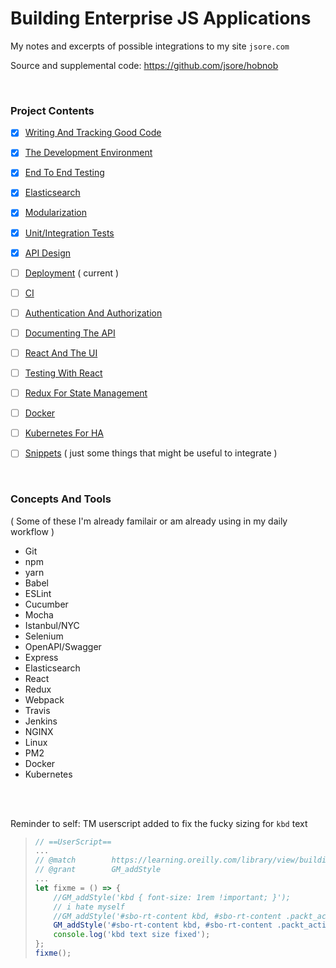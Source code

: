 # Building Enterprise JS Applications

My notes and excerpts of possible integrations to my site `jsore.com`

Source and supplemental code: https://github.com/jsore/hobnob

<br>

### Project Contents

- [x] [Writing And Tracking Good Code](https://github.com/jsore/notes/blob/master/v2/enterprise-js/writing-and-tracking-good-code.md)

- [x] [The Development Environment](https://github.com/jsore/notes/blob/master/v2/enterprise-js/the-development-environment.md)

- [x] [End To End Testing](https://github.com/jsore/notes/blob/master/v2/enterprise-js/end-to-end-testing.md)

- [x] [Elasticsearch](https://github.com/jsore/notes/blob/master/v2/enterprise-js/elasticsearch.md)

- [x] [Modularization](https://github.com/jsore/notes/blob/master/v2/enterprise-js/modularization.md)

- [x] [Unit/Integration Tests](https://github.com/jsore/notes/blob/master/v2/enterprise-js/unit-integration-tests.md)

- [x] [API Design](https://github.com/jsore/notes/blob/master/v2/enterprise-js/api-design.md)

- [ ] [Deployment](https://github.com/jsore/notes/blob/master/v2/enterprise-js/deployment.md)  ( current )

- [ ] [CI](https://github.com/jsore/notes/blob/master/v2/enterprise-js/ci.md)

- [ ] [Authentication And Authorization](https://github.com/jsore/notes/blob/master/v2/enterprise-js/authentication-authorization.md)

- [ ] [Documenting The API](https://github.com/jsore/notes/blob/master/v2/enterprise-js/document-api.md)

- [ ] [React And The UI](https://github.com/jsore/notes/blob/master/v2/enterprise-js/react-ui.md)

- [ ] [Testing With React](https://github.com/jsore/notes/blob/master/v2/enterprise-js/testing-react.md)

- [ ] [Redux For State Management](https://github.com/jsore/notes/blob/master/v2/enterprise-js/redux-state-management.md)

- [ ] [Docker](https://github.com/jsore/notes/blob/master/v2/enterprise-js/docker.md)

- [ ] [Kubernetes For HA](https://github.com/jsore/notes/blob/master/v2/enterprise-js/kubernetes.md)

- [ ] [Snippets](https://github.com/jsore/notes/blob/master/v2/enterprise-js/snippets.md) ( just some things that might be useful to integrate )

<br>

### Concepts And Tools

( Some of these I'm already familair or am already using in my daily workflow )

- Git
- npm
- yarn
- Babel
- ESLint
- Cucumber
- Mocha
- Istanbul/NYC
- Selenium
- OpenAPI/Swagger
- Express
- Elasticsearch
- React
- Redux
- Webpack
- Travis
- Jenkins
- NGINX
- Linux
- PM2
- Docker
- Kubernetes

<br><br>

Reminder to self: TM userscript added to fix the fucky sizing for `kbd` text
> ```javascript
> // ==UserScript==
> ...
> // @match        https://learning.oreilly.com/library/view/building-enterprise-javascript/*
> // @grant        GM_addStyle
> ...
> let fixme = () => {
>     //GM_addStyle('kbd { font-size: 1rem !important; }');
>     // i hate myself
>     //GM_addStyle('#sbo-rt-content kbd, #sbo-rt-content .packt_action { font-size: 13pt !important; }');
>     GM_addStyle('#sbo-rt-content kbd, #sbo-rt-content .packt_action { font-size: 13pt !important; } #sbo-rt-content a, #sbo-rt-content .packt_url { font-size: 11pt; }');
>     console.log('kbd text size fixed');
> };
> fixme();
> ```
